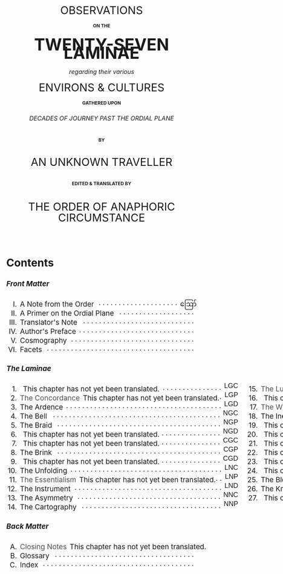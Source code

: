 <h1 class="title-page">
<div class="title-2">OBSERVATIONS</div>
<div class="title-4">on the</div>
<div class="title-1">TWENTY-SEVEN LAMINAE</div>
<div class="title-3">regarding their various</div>
<div class="title-2">ENVIRONS & CULTURES</div>
<div class="title-4">gathered upon</div>
<div class="title-3">DECADES OF JOURNEY PAST THE ORDIAL PLANE</div>
<div class="title-4 spaced">by</div>
<div class="title-2">AN UNKNOWN TRAVELLER</div>
<div class="title-4 spaced">edited & translated by</div>
<div class="title-2 guild-name">THE ORDER OF ANAPHORIC CIRCUMSTANCE</div>
</h1>

<!--
  The Marches of Wales: Notes and Impressions on the Welsh Borders, from the Severn Sea to the Sands o' Dee

  OBSERVATIONS
  on the
  RIVER WYE
  and several parts of
  SOUTH WALES, &c.
  relative chiefly to
  PICTURESQUE BEAUTY;
  made
  In the Summer of the Year 1770

  HISTORICAL and DESCRIPTIVE
  **ACCOUNTS**
  of the
  ANCIENT and PRESENT STATE
  of
  THE TOWN
  of
  **MONMOUTH**
  including
  A VARIETY OF PARTICULARS
  deserving the stranger's notice
  RELATING TO THE BOROUGH
  and its
  NEIGHBORHOOD
  collected from original papers and unquestionable authorities
  the whole never before published
-->

<style>
.title-page {
  text-align: center;
  margin: 3.5rem 0 5.5rem;
  font-weight: normal;
  line-height: 1.35rem;
}
  .title-page .title-1 {
    font-size: 2.7rem;
    margin: 1.8rem 0;
    font-weight: bold;
  }
  .bask .title-page .title-1 {
    font-size: 2.4rem;
  }
  .title-page .title-2 {
    font-size: 1.8rem;
    margin: 1.2rem 0;
  }
  .title-page .title-3 {
    font-size: 1rem;
    font-style: italic;
    margin: 1.2rem 0;
  }
  .title-page .title-4 {
    font-size: 0.75rem;
    margin: 0.5rem 0;
    font-weight: bold;
    text-transform: uppercase;
  }
  .title-page .guild-name {
    max-width: 700px;
    margin-left: auto;
    margin-right: auto;
    line-height: 1.8rem;
    text-transform: uppercase;
  }
  .title-page .spaced {
    margin: 2.25rem 0;
  }
  @media only screen and (max-width: 767px) {
    .title-page {
      margin: 0.9rem 0 3.6rem;
    }
      .title-page .title-1 {
        font-size: 1.8rem;
      }
      .title-page .title-2 {
        font-size: 1.35rem;
      }
      .title-page .spaced {
        margin: 1.35rem 0;
      }
  }

.toc {
  font-size: 1.17rem;
}
  @media only screen and (max-width: 767px) {
    .toc {
      font-size: 1rem;
    }
  }
  .toc h1, .toc h4 {
    text-align: center;
    margin-top: 3rem;
    text-transform: uppercase;
  }
  .toc a {
    text-decoration: none;
  }
    .toc a.undone {
      cursor: pointer;
      opacity: 0.75;
    }
    .toc a.undone:hover {
      opacity: 0.85;
    }
  .toc td:first-child {
    text-align: right;
    padding-right: 1em;
  }
  .toc .lamina {
    display: flex;
  }
    .toc .lamina-section:first-child {
      margin-right: 24px;
    }
    @media only screen and (max-width: 767px) {
      .toc .lamina {
        display: block;
      }
      .toc .lamina-section:first-child {
        margin: 0;
      }
    }

  .toc .row {
    display: flex;
    justify-content: space-between;
    height: 1.5rem;
  }
    @media only screen and (max-width: 767px) {
      .toc .row {
        padding-right: 8px;
      }
    }
  .toc .left {
    white-space: nowrap;
  }
  .toc .numeral {
    width: 28px;
    text-align: right;
    display: inline-block;
  }
    @media only screen and (max-width: 767px) {
      .toc .numeral {
        width: 23px;
      }
    }
  .toc a {
    margin: 0 8px;
  }
  .toc .dots {
    overflow: hidden;
    max-height: 1em;
    text-align: right;
    position: relative;
    top: -0.25rem;
  }
  .toc .dots:before {
    content: '. . . . . . . . . . . . . . . . . . . . . . . . . . . . . . . . . . . . . . . . . . . . . . . . . . . . . . . . . . . . . . . . . . . . . . . . . . . . . . . . . . . . . . . . . . . . . . . . . . . . . . . . . . . . . . . . . . . . . .';
  }
  .toc .page {
    font-family: "NotoSansMyanmar", sans-serif;
    font-size: 18px;
    position: relative;
    margin-left: 8px;
    height: 1.5rem;
    /*width: 1rem;*/
    /*min-width: 1rem;*/
    text-align: center;
    top: -0.45rem;
  }
    @media only screen and (max-width: 767px) {
      .toc .page {
        top: -0.6rem;
      }
    }

  .toc .tooltip {
    width: 250px;
    text-align: center;
    pointer-events: none !important;
  }

  .shortcuts {
    font-size: 1rem;
  }
</style>

<div class="toc">

## Contents

##### Front Matter

<div class="row">
  <div class="left"><div class="numeral">I.</div><a href="00-i-note.html">A Note from the <span class="guild-term">Order</span></a></div>
  <div class="dots"></div><div class="page">ဪ</div>
</div>
<div class="row">
  <div class="left"><div class="numeral">II.</div><a href="00-ii-ordial-primer.html">A Primer on the Ordial Plane</a></div>
  <div class="dots"></div><div class="page"></div>
</div>
<div class="row">
  <div class="left"><div class="numeral">III.</div><a href="00-iii-translators-note.html">Translator's Note</a></div>
  <div class="dots"></div><div class="page"></div>
</div>
<div class="row">
  <div class="left"><div class="numeral">IV.</div><a href="00-iv-author-preface.html">Author's Preface</a></div>
  <div class="dots"></div><div class="page"></div>
</div>
<div class="row">
  <div class="left"><div class="numeral">V.</div><a href="00-v-cosmography.html">Cosmography</a></div>
  <div class="dots"></div><div class="page"></div>
</div>
<div class="row">
  <div class="left"><div class="numeral">VI.</div><a href="00-vi-facets.html">Facets</a></div>
  <div class="dots"></div><div class="page"></div>
</div>

##### The Laminae

<div class="lamina">
<div class="lamina-section">
<div class="row">
  <div class="left"><div class="numeral">1.</div><span class="tooltip-wrap"><a class="lamina-name undone unnamed" hreff="01-lgc.html"></a><span class="tooltip">This chapter has not yet been translated.</span></div>
  <div class="dots"></div><div class="page">LGC</div>
</div>
<div class="row">
  <div class="left"><div class="numeral">2.</div><span class="tooltip-wrap"><a class="lamina-name undone" hreff="02-lgp.html">The Concordance</a><span class="tooltip">This chapter has not yet been translated.</span></div>
  <div class="dots"></div><div class="page">LGP</div>
</div>
<div class="row">
  <div class="left"><div class="numeral">3.</div><a class="lamina-name" href="03-lgd.html">The Ardence</a></div>
  <div class="dots"></div><div class="page">LGD</div>
</div>

<div class="row">
  <div class="left"><div class="numeral">4.</div><a class="lamina-name" href="04-ngc.html">The Bell</a></div>
  <div class="dots"></div><div class="page">NGC</div>
</div>
<div class="row">
  <div class="left"><div class="numeral">5.</div><a class="lamina-name" href="05-ngp.html">The Braid</a></div>
  <div class="dots"></div><div class="page">NGP</div>
</div>
<div class="row">
  <div class="left"><div class="numeral">6.</div><span class="tooltip-wrap"><a class="lamina-name undone unnamed" hreff="06-ngd.html"></a><span class="tooltip">This chapter has not yet been translated.</span></div>
  <div class="dots"></div><div class="page">NGD</div>
</div>

<div class="row">
  <div class="left"><div class="numeral">7.</div><span class="tooltip-wrap"><a class="lamina-name undone unnamed" hreff="07-cgc.html"></a><span class="tooltip">This chapter has not yet been translated.</span></div>
  <div class="dots"></div><div class="page">CGC</div>
</div>
<div class="row">
  <div class="left"><div class="numeral">8.</div><a class="lamina-name" href="08-cgp.html">The Brink</a></div>
  <div class="dots"></div><div class="page">CGP</div>
</div>
<div class="row">
  <div class="left"><div class="numeral">9.</div><span class="tooltip-wrap"><a class="lamina-name undone unnamed" hreff="09-cgd.html"></a><span class="tooltip">This chapter has not yet been translated.</span></div>
  <div class="dots"></div><div class="page">CGD</div>
</div>

<div class="row">
  <div class="left"><div class="numeral">10.</div><a class="lamina-name" href="10-lnc.html">The Unfolding</a></div>
  <div class="dots"></div><div class="page">LNC</div>
</div>
<div class="row">
  <div class="left"><div class="numeral">11.</div><span class="tooltip-wrap"><a class="lamina-name undone" hreff="11-lnp.html">The Essentialism</a><span class="tooltip">This chapter has not yet been translated.</span></div>
  <div class="dots"></div><div class="page">LNP</div>
</div>
<div class="row">
  <div class="left"><div class="numeral">12.</div><a class="lamina-name" href="12-lnd.html">The Instrument</a></div>
  <div class="dots"></div><div class="page">LND</div>
</div>

<div class="row">
  <div class="left"><div class="numeral">13.</div><a class="lamina-name" href="13-nnc.html">The Asymmetry</a></div>
  <div class="dots"></div><div class="page">NNC</div>
</div>
<div class="row">
  <div class="left"><div class="numeral">14.</div><a class="lamina-name" href="14-nnp.html">The Cartography</a></div>
  <div class="dots"></div><div class="page">NNP</div>
</div>
</div>

<div class="lamina-section">
<div class="row">
  <div class="left"><div class="numeral">15.</div><span class="tooltip-wrap"><a class="lamina-name undone" hreff="15-nnd.html">The Lucidity</a><span class="tooltip">This chapter has not yet been translated.</span></span></div>
  <div class="dots"></div><div class="page">NND</div>
</div>

<div class="row">
  <div class="left"><div class="numeral">16.</div><span class="tooltip-wrap"><a class="lamina-name undone unnamed" hreff="16-cnc.html"></a><span class="tooltip">This chapter has not yet been translated.</span></div>
  <div class="dots"></div><div class="page">CNC</div>
</div>
<div class="row">
  <div class="left"><div class="numeral">17.</div><span class="tooltip-wrap"><a class="lamina-name undone" hreff="17-cnp.html">The Wilt</a><span class="tooltip">This chapter has not yet been translated.</span></div>
  <div class="dots"></div><div class="page">CNP</div>
</div>
<div class="row">
  <div class="left"><div class="numeral">18.</div><a class="lamina-name" href="18-cnd.html">The Inevitability</a></div>
  <div class="dots"></div><div class="page">CND</div>
</div>

<div class="row">
  <div class="left"><div class="numeral">19.</div><span class="tooltip-wrap"><a class="lamina-name undone unnamed" hreff="19-lec.html"></a><span class="tooltip">This chapter has not yet been translated.</span></div>
  <div class="dots"></div><div class="page">LEC</div>
</div>
<div class="row">
  <div class="left"><div class="numeral">20.</div><span class="tooltip-wrap"><a class="lamina-name undone unnamed" hreff="20-lep.html"></a><span class="tooltip">This chapter has not yet been translated.</span></div>
  <div class="dots"></div><div class="page">LEP</div>
</div>
<div class="row">
  <div class="left"><div class="numeral">21.</div><span class="tooltip-wrap"><a class="lamina-name undone unnamed" hreff="21-led.html"></a><span class="tooltip">This chapter has not yet been translated.</span></div>
  <div class="dots"></div><div class="page">LED</div>
</div>

<div class="row">
  <div class="left"><div class="numeral">22.</div><span class="tooltip-wrap"><a class="lamina-name undone unnamed" hreff="22-nec.html"></a><span class="tooltip">This chapter has not yet been translated.</span></div>
  <div class="dots"></div><div class="page">NEC</div>
</div>
<div class="row">
  <div class="left"><div class="numeral">23.</div><span class="tooltip-wrap"><a class="lamina-name undone unnamed" hreff="23-nep.html"></a><span class="tooltip">This chapter has not yet been translated.</span></div>
  <div class="dots"></div><div class="page">NEP</div>
</div>
<div class="row">
  <div class="left"><div class="numeral">24.</div><span class="tooltip-wrap"><a class="lamina-name undone unnamed" hreff="24-ned.html"></a><span class="tooltip">This chapter has not yet been translated.</span></div>
  <div class="dots"></div><div class="page">NED</div>
</div>

<div class="row">
  <div class="left"><div class="numeral">25.</div><a class="lamina-name" href="25-cec.html">The Bloom</a></div>
  <div class="dots"></div><div class="page">CEC</div>
</div>
<div class="row">
  <div class="left"><div class="numeral">26.</div><a class="lamina-name" href="26-cep.html">The Knot</a></div>
  <div class="dots"></div><div class="page">CEP</div>
</div>
<div class="row">
  <div class="left"><div class="numeral">27.</div><span class="tooltip-wrap"><a class="lamina-name undone unnamed" hreff="27-ced.html"></a><span class="tooltip">This chapter has not yet been translated.</span></div>
  <div class="dots"></div><div class="page">CED</div>
</div>

</div>
</div>

##### Back Matter

<div class="row">
  <div class="left"><div class="numeral">A.</div><span class="tooltip-wrap"><a class="undone" hreff="#">Closing Notes</a><span class="tooltip">This chapter has not yet been translated.</span></div>
  <div class="dots"></div><div class="page"></div>
</div>
<div class="row">
  <div class="left"><div class="numeral">B.</div><a href="b-glossary.html">Glossary</a></div>
  <div class="dots"></div><div class="page"></div>
</div>
<div class="row">
  <div class="left"><div class="numeral">C.</div><a href="c-index.html">Index</a></div>
  <div class="dots"></div><div class="page"></div>
</div>

</div>
